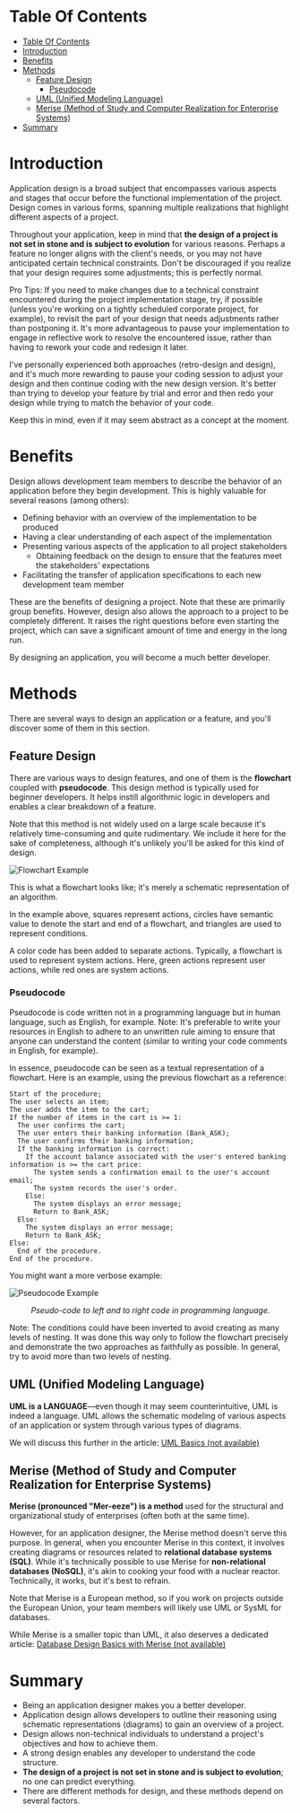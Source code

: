 # Table Of Contents

- [Table Of Contents](#table-of-contents)
- [Introduction](#introduction)
- [Benefits](#benefits)
- [Methods](#methods)
  - [Feature Design](#feature-design)
    - [Pseudocode](#pseudocode)
  - [UML (Unified Modeling Language)](#uml-unified-modeling-language)
  - [Merise (Method of Study and Computer Realization for Enterprise Systems)](#merise-method-of-study-and-computer-realization-for-enterprise-systems)
- [Summary](#summary)

# Introduction

Application design is a broad subject that encompasses various aspects and stages that occur before the functional implementation of the project. Design comes in various forms, spanning multiple realizations that highlight different aspects of a project.

Throughout your application, keep in mind that **the design of a project is not set in stone and is subject to evolution** for various reasons. Perhaps a feature no longer aligns with the client's needs, or you may not have anticipated certain technical constraints. Don't be discouraged if you realize that your design requires some adjustments; this is perfectly normal.

Pro Tips: If you need to make changes due to a technical constraint encountered during the project implementation stage, try, if possible (unless you're working on a tightly scheduled corporate project, for example), to revisit the part of your design that needs adjustments rather than postponing it. It's more advantageous to pause your implementation to engage in reflective work to resolve the encountered issue, rather than having to rework your code and redesign it later.

I've personally experienced both approaches (retro-design and design), and it's much more rewarding to pause your coding session to adjust your design and then continue coding with the new design version. It's better than trying to develop your feature by trial and error and then redo your design while trying to match the behavior of your code.

Keep this in mind, even if it may seem abstract as a concept at the moment.

# Benefits

Design allows development team members to describe the behavior of an application before they begin development. This is highly valuable for several reasons (among others):

- Defining behavior with an overview of the implementation to be produced
- Having a clear understanding of each aspect of the implementation
- Presenting various aspects of the application to all project stakeholders
  - Obtaining feedback on the design to ensure that the features meet the stakeholders' expectations
- Facilitating the transfer of application specifications to each new development team member

These are the benefits of designing a project. Note that these are primarily group benefits. However, design also allows the approach to a project to be completely different. It raises the right questions before even starting the project, which can save a significant amount of time and energy in the long run.

By designing an application, you will become a much better developer.

# Methods

There are several ways to design an application or a feature, and you'll discover some of them in this section.

## Feature Design

There are various ways to design features, and one of them is the **flowchart** coupled with **pseudocode**. This design method is typically used for beginner developers. It helps instill algorithmic logic in developers and enables a clear breakdown of a feature.

Note that this method is not widely used on a large scale because it's relatively time-consuming and quite rudimentary. We include it here for the sake of completeness, although it's unlikely you'll be asked for this kind of design.

![Flowchart Example](../assets/algo-demo-en.png)

This is what a flowchart looks like; it's merely a schematic representation of an algorithm.

In the example above, squares represent actions, circles have semantic value to denote the start and end of a flowchart, and triangles are used to represent conditions.

A color code has been added to separate actions. Typically, a flowchart is used to represent system actions. Here, green actions represent user actions, while red ones are system actions.

### Pseudocode

Pseudocode is code written not in a programming language but in human language, such as English, for example. Note: It's preferable to write your resources in English to adhere to an unwritten rule aiming to ensure that anyone can understand the content (similar to writing your code comments in English, for example).

In essence, pseudocode can be seen as a textual representation of a flowchart. Here is an example, using the previous flowchart as a reference:

```pseudo-code
Start of the procedure;
The user selects an item;
The user adds the item to the cart;
If the number of items in the cart is >= 1:
  The user confirms the cart;
  The user enters their banking information (Bank_ASK);
  The user confirms their banking information;
  If the banking information is correct:
    If the account balance associated with the user's entered banking information is >= the cart price:
      The system sends a confirmation email to the user's account email;
      The system records the user's order.
    Else:
      The system displays an error message;
      Return to Bank_ASK;  
  Else: 
    The system displays an error message;
    Return to Bank_ASK;  
Else:
  End of the procedure.
End of the procedure.
```

You might want a more verbose example:

![Pseudocode Example](../assets/pseudo-code.png)

*<p style="text-align:center;">Pseudo-code to left and to right code in programming language.</p>*

Note: The conditions could have been inverted to avoid creating as many levels of nesting. It was done this way only to follow the flowchart precisely and demonstrate the two approaches as faithfully as possible. In general, try to avoid more than two levels of nesting.

## UML (Unified Modeling Language)

**UML is a LANGUAGE**—even though it may seem counterintuitive, UML is indeed a language. UML allows the schematic modeling of various aspects of an application or system through various types of diagrams.

We will discuss this further in the article: [UML Basics (not available)](not-available.md)

## Merise (Method of Study and Computer Realization for Enterprise Systems)

**Merise (pronounced "Mer-eeze") is a method** used for the structural and organizational study of enterprises (often both at the same time).

However, for an application designer, the Merise method doesn't serve this purpose. In general, when you encounter Merise in this context, it involves creating diagrams or resources related to **relational database systems (SQL)**. While it's technically possible to use Merise for **non-relational databases (NoSQL)**, it's akin to cooking your food with a nuclear reactor. Technically, it works, but it's best to refrain.

Note that Merise is a European method, so if you work on projects outside the European Union, your team members will likely use UML or SysML for databases.

While Merise is a smaller topic than UML, it also deserves a dedicated article: [Database Design Basics with Merise (not available)](not-available.md)

# Summary

- Being an application designer makes you a better developer.
- Application design allows developers to outline their reasoning using schematic representations (diagrams) to gain an overview of a project.
- Design allows non-technical individuals to understand a project's objectives and how to achieve them.
- A strong design enables any developer to understand the code structure.
- **The design of a project is not set in stone and is subject to evolution**; no one can predict everything.
- There are different methods for design, and these methods depend on several factors.